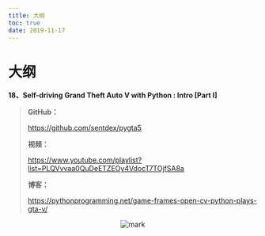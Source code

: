 ```yaml
---
title: 大纲
toc: true
date: 2019-11-17
---
```

# 大纲

**18、Self-driving Grand Theft Auto V with Python : Intro [Part I]**



> **GitHub：**
>
> https://github.com/sentdex/pygta5
>
> **视频：**
>
> https://www.youtube.com/playlist?list=PLQVvvaa0QuDeETZEOy4VdocT7TOjfSA8a
>
> **博客：**
>
> https://pythonprogramming.net/game-frames-open-cv-python-plays-gta-v/


<center>

![mark](http://images.iterate.site/blog/image/20191103/hWMei36YgDsp.png?imageslim)

</center>
